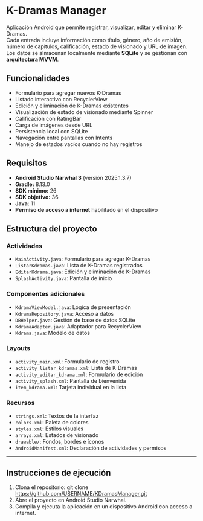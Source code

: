 # K-Dramas Manager

Aplicación Android que permite registrar, visualizar, editar y eliminar K-Dramas.  
Cada entrada incluye información como título, género, año de emisión, número de capítulos, calificación, estado de visionado y URL de imagen.  
Los datos se almacenan localmente mediante **SQLite** y se gestionan con **arquitectura MVVM**.


## Funcionalidades

- Formulario para agregar nuevos K-Dramas  
- Listado interactivo con RecyclerView  
- Edición y eliminación de K-Dramas existentes  
- Visualización de estado de visionado mediante Spinner  
- Calificación con RatingBar  
- Carga de imágenes desde URL  
- Persistencia local con SQLite  
- Navegación entre pantallas con Intents  
- Manejo de estados vacíos cuando no hay registros  


## Requisitos

- **Android Studio Narwhal 3** (versión 2025.1.3.7)  
- **Gradle:** 8.13.0  
- **SDK mínimo:** 26  
- **SDK objetivo:** 36  
- **Java:** 11  
- **Permiso de acceso a internet** habilitado en el dispositivo  

## Estructura del proyecto

### Actividades
- `MainActivity.java`: Formulario para agregar K-Dramas  
- `ListarKdramas.java`: Lista de K-Dramas registrados  
- `EditarKdrama.java`: Edición y eliminación de K-Dramas  
- `SplashActivity.java`: Pantalla de inicio  

### Componentes adicionales
- `KdramaViewModel.java`: Lógica de presentación  
- `KdramaRepository.java`: Acceso a datos  
- `DBHelper.java`: Gestión de base de datos SQLite  
- `KdramaAdapter.java`: Adaptador para RecyclerView  
- `Kdrama.java`: Modelo de datos  

### Layouts
- `activity_main.xml`: Formulario de registro  
- `activity_listar_kdramas.xml`: Lista de K-Dramas  
- `activity_editar_kdrama.xml`: Formulario de edición  
- `activity_splash.xml`: Pantalla de bienvenida  
- `item_kdrama.xml`: Tarjeta individual en la lista  

### Recursos
- `strings.xml`: Textos de la interfaz  
- `colors.xml`: Paleta de colores  
- `styles.xml`: Estilos visuales  
- `arrays.xml`: Estados de visionado  
- `drawable/`: Fondos, bordes e íconos  
- `AndroidManifest.xml`: Declaración de actividades y permisos  

---

## Instrucciones de ejecución

1. Clona el repositorio:
   git clone https://github.com/USERNAME/KDramasManager.git
2. Abre el proyecto en Android Studio Narwhal.
3. Compila y ejecuta la aplicación en un dispositivo Android con acceso a internet.
